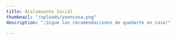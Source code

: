 ```yaml
---
title: Aislamiento Social
thumbnail: "/uploads/yoencasa.png"
description: "¡Sigue las recomendaciones de quedarte en casa!"

---
```

